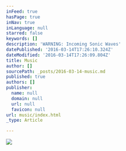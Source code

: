 ```yaml
---
inFeed: true
hasPage: true
inNav: true
inLanguage: null
starred: false
keywords: []
description: 'WARNING: Incoming Sonic Waves'
datePublished: '2016-03-14T17:26:10.324Z'
dateModified: '2016-03-14T17:26:09.804Z'
title: Music
author: []
sourcePath: _posts/2016-03-14-music.md
published: true
authors: []
publisher:
  name: null
  domain: null
  url: null
  favicon: null
url: music/index.html
_type: Article

---
```

![](https://the-grid-user-content.s3-us-west-2.amazonaws.com/37c2449c-4759-4680-a6c5-cb50688eb2c5.gif)
